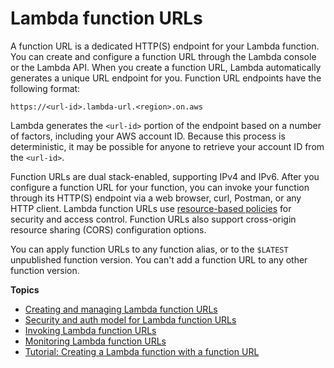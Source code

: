 # Lambda function URLs<a name="lambda-urls"></a>

A function URL is a dedicated HTTP\(S\) endpoint for your Lambda function\. You can create and configure a function URL through the Lambda console or the Lambda API\. When you create a function URL, Lambda automatically generates a unique URL endpoint for you\. Function URL endpoints have the following format:

```
https://<url-id>.lambda-url.<region>.on.aws
```

Lambda generates the `<url-id>` portion of the endpoint based on a number of factors, including your AWS account ID\. Because this process is deterministic, it may be possible for anyone to retrieve your account ID from the `<url-id>`\.

Function URLs are dual stack\-enabled, supporting IPv4 and IPv6\. After you configure a function URL for your function, you can invoke your function through its HTTP\(S\) endpoint via a web browser, curl, Postman, or any HTTP client\. Lambda function URLs use [resource\-based policies](access-control-resource-based.md) for security and access control\. Function URLs also support cross\-origin resource sharing \(CORS\) configuration options\.

You can apply function URLs to any function alias, or to the `$LATEST` unpublished function version\. You can't add a function URL to any other function version\.

**Topics**
+ [Creating and managing Lambda function URLs](urls-configuration.md)
+ [Security and auth model for Lambda function URLs](urls-auth.md)
+ [Invoking Lambda function URLs](urls-invocation.md)
+ [Monitoring Lambda function URLs](urls-monitoring.md)
+ [Tutorial: Creating a Lambda function with a function URL](urls-tutorial.md)